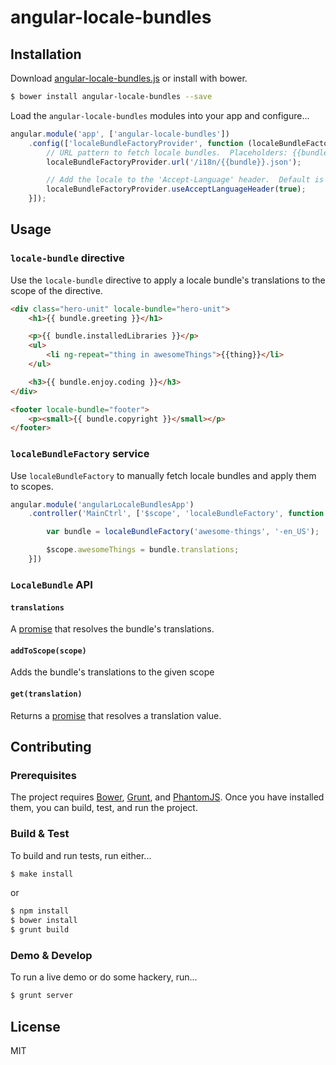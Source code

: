 # angular-locale-bundles

## Installation

Download [angular-locale-bundles.js](https://github.com/AresProjectManagement/angular-locale-bundles/blob/master/src/angular-locale-bundles.js) or install with bower.

```bash
$ bower install angular-locale-bundles --save
```

Load the `angular-locale-bundles` modules into your app and configure...

```javascript
angular.module('app', ['angular-locale-bundles'])
    .config(['localeBundleFactoryProvider', function (localeBundleFactoryProvider) {
        // URL pattern to fetch locale bundles.  Placeholders: {{bundle}} and {{locale}}
        localeBundleFactoryProvider.url('/i18n/{{bundle}}.json');

        // Add the locale to the 'Accept-Language' header.  Default is true.
        localeBundleFactoryProvider.useAcceptLanguageHeader(true);
    }]);
```

## Usage

### `locale-bundle` directive

Use the `locale-bundle` directive to apply a locale bundle's translations to the scope of the directive.

```html
<div class="hero-unit" locale-bundle="hero-unit">
    <h1>{{ bundle.greeting }}</h1>

    <p>{{ bundle.installedLibraries }}</p>
    <ul>
        <li ng-repeat="thing in awesomeThings">{{thing}}</li>
    </ul>

    <h3>{{ bundle.enjoy.coding }}</h3>
</div>

<footer locale-bundle="footer">
    <p><small>{{ bundle.copyright }}</small></p>
</footer>
```

### `localeBundleFactory` service

Use `localeBundleFactory` to manually fetch locale bundles and apply them to scopes.

```javascript
angular.module('angularLocaleBundlesApp')
    .controller('MainCtrl', ['$scope', 'localeBundleFactory', function ($scope, localeBundleFactory) {

        var bundle = localeBundleFactory('awesome-things', '-en_US');

        $scope.awesomeThings = bundle.translations;
    }])
```

### `LocaleBundle` API

#### `translations`
A [promise](http://docs.angularjs.org/api/ng.$q) that resolves the bundle's translations.

#### `addToScope(scope)`
Adds the bundle's translations to the given scope

#### `get(translation)`
Returns a [promise](http://docs.angularjs.org/api/ng.$q) that resolves a translation value.

## Contributing

### Prerequisites

The project requires [Bower](http://bower.io), [Grunt](http://gruntjs.com), and [PhantomJS](http://phantomjs.org).  Once you have installed them, you can build, test, and run the project.

### Build & Test

To build and run tests, run either...

```bash
$ make install
```

or

```bash
$ npm install
$ bower install
$ grunt build
```

### Demo & Develop

To run a live demo or do some hackery, run...

```bash
$ grunt server
```

## License

MIT